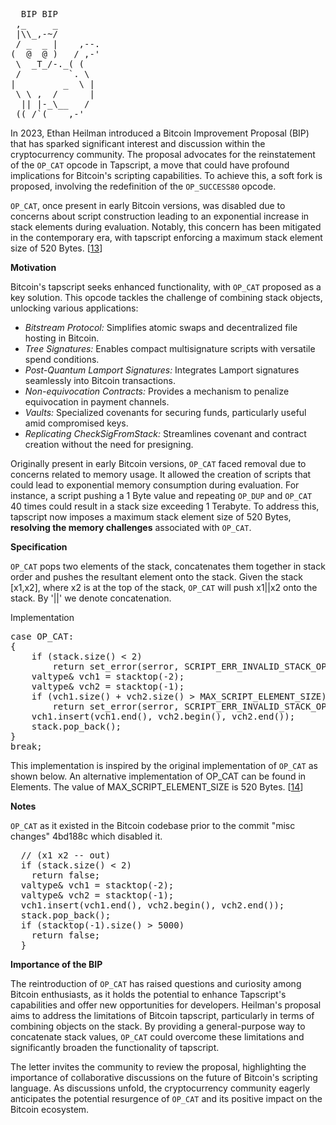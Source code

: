 <pre>  BIP BIP
 ,_     _
 |\\_,-~/
 / _  _ |    ,--.
(  @  @ )   / ,-'
 \  _T_/-._( (
 /         `. \
|         _  \ |
 \ \ ,  /      |
  || |-_\__   /
 ((_/`(____,-'        
</pre>

In 2023, Ethan Heilman introduced a Bitcoin Improvement Proposal (BIP) that has sparked significant interest and discussion within the cryptocurrency community. The proposal advocates for the reinstatement of the `OP_CAT` opcode in Tapscript, a move that could have profound implications for Bitcoin's scripting capabilities. To achieve this, a soft fork is proposed, involving the redefinition of the `OP_SUCCESS80` opcode.

`OP_CAT`, once present in early Bitcoin versions, was disabled due to concerns about script construction leading to an exponential increase in stack elements during evaluation. Notably, this concern has been mitigated in the contemporary era, with tapscript enforcing a maximum stack element size of 520 Bytes. [[13](https://lists.linuxfoundation.org/pipermail/bitcoin-dev/2023-October/022049.html)]

**Motivation**

Bitcoin's tapscript seeks enhanced functionality, with `OP_CAT` proposed as a key solution. This opcode tackles the challenge of combining stack objects, unlocking various applications:

- *Bitstream Protocol:* Simplifies atomic swaps and decentralized file hosting in Bitcoin.
- *Tree Signatures:* Enables compact multisignature scripts with versatile spend conditions.
- *Post-Quantum Lamport Signatures:* Integrates Lamport signatures seamlessly into Bitcoin transactions.
- *Non-equivocation Contracts:* Provides a mechanism to penalize equivocation in payment channels.
- *Vaults:* Specialized covenants for securing funds, particularly useful amid compromised keys.
- *Replicating CheckSigFromStack:* Streamlines covenant and contract creation without the need for presigning.
  
Originally present in early Bitcoin versions, `OP_CAT` faced removal due to concerns related to memory usage. It allowed the creation of scripts that could lead to exponential memory consumption during evaluation. For instance, a script pushing a 1 Byte value and repeating `OP_DUP` and `OP_CAT` 40 times could result in a stack size exceeding 1 Terabyte. To address this, tapscript now imposes a maximum stack element size of 520 Bytes, **resolving the memory challenges** associated with `OP_CAT`.

**Specification** 

`OP_CAT` pops two elements of the stack, concatenates them together in stack order and pushes the resultant element onto the stack. Given the stack [x1,x2], where x2 is at the top of the stack, `OP_CAT` will push x1||x2 onto the stack. By '||' we denote concatenation.

Implementation
<pre>
case OP_CAT:
{
    if (stack.size() < 2)
        return set_error(serror, SCRIPT_ERR_INVALID_STACK_OPERATION);
    valtype& vch1 = stacktop(-2);
    valtype& vch2 = stacktop(-1);
    if (vch1.size() + vch2.size() > MAX_SCRIPT_ELEMENT_SIZE)
        return set_error(serror, SCRIPT_ERR_INVALID_STACK_OPERATION);
    vch1.insert(vch1.end(), vch2.begin(), vch2.end());
    stack.pop_back();
}
break;
</pre>

This implementation is inspired by the original implementation of `OP_CAT` as shown below. An alternative implementation of OP_CAT can be found in Elements.
The value of MAX_SCRIPT_ELEMENT_SIZE is 520 Bytes. [[14](https://github.com/EthanHeilman/op_cat_draft/blob/main/cat.mediawiki)]

**Notes**

`OP_CAT` as it existed in the Bitcoin codebase prior to the commit "misc changes" 4bd188c which disabled it.
<pre>
  // (x1 x2 -- out)
  if (stack.size() < 2)
    return false;
  valtype& vch1 = stacktop(-2);
  valtype& vch2 = stacktop(-1);
  vch1.insert(vch1.end(), vch2.begin(), vch2.end());
  stack.pop_back();
  if (stacktop(-1).size() > 5000)
    return false;
  }
</pre>

**Importance of the BIP**

The reintroduction of `OP_CAT` has raised questions and curiosity among Bitcoin enthusiasts, as it holds the potential to enhance Tapscript's capabilities and offer new opportunities for developers. Heilman's proposal aims to address the limitations of Bitcoin tapscript, particularly in terms of combining objects on the stack. By providing a general-purpose way to concatenate stack values, `OP_CAT` could overcome these limitations and significantly broaden the functionality of tapscript.

The letter invites the community to review the proposal, highlighting the importance of collaborative discussions on the future of Bitcoin's scripting language. As discussions unfold, the cryptocurrency community eagerly anticipates the potential resurgence of `OP_CAT` and its positive impact on the Bitcoin ecosystem.
